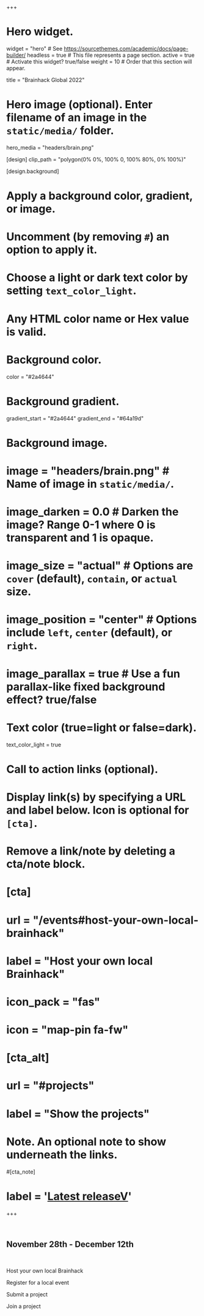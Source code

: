 +++
# Hero widget.
widget = "hero"  # See https://sourcethemes.com/academic/docs/page-builder/
headless = true  # This file represents a page section.
active = true  # Activate this widget? true/false
weight = 10  # Order that this section will appear.

title = "Brainhack Global 2022"

# Hero image (optional). Enter filename of an image in the `static/media/` folder.
hero_media = "headers/brain.png"

[design]
  clip_path = "polygon(0% 0%, 100% 0, 100% 80%, 0% 100%)"

[design.background]
  # Apply a background color, gradient, or image.
  #   Uncomment (by removing `#`) an option to apply it.
  #   Choose a light or dark text color by setting `text_color_light`.
  #   Any HTML color name or Hex value is valid.

  # Background color.
  color = "#2a4644"

  # Background gradient.
  gradient_start = "#2a4644"
  gradient_end = "#64a19d"

  # Background image.
 # image = "headers/brain.png"  # Name of image in `static/media/`.
 # image_darken = 0.0  # Darken the image? Range 0-1 where 0 is transparent and 1 is opaque.
 # image_size = "actual"  #  Options are `cover` (default), `contain`, or `actual` size.
 # image_position = "center"  # Options include `left`, `center` (default), or `right`.
 # image_parallax = true  # Use a fun parallax-like fixed background effect? true/false

  # Text color (true=light or false=dark).
  text_color_light = true

# Call to action links (optional).
#   Display link(s) by specifying a URL and label below. Icon is optional for `[cta]`.
#   Remove a link/note by deleting a cta/note block.
# [cta]
#   url = "/events#host-your-own-local-brainhack"
#   label = "Host your own local Brainhack"
#   icon_pack = "fas"
#   icon = "map-pin fa-fw"
#
# [cta_alt]
#   url = "#projects"
#   label = "Show the projects"

# Note. An optional note to show underneath the links.
#[cta_note]
#  label = '<a class="js-github-release" href="https://sourcethemes.com/academic/updates" data-repo="gcushen/hugo-academic">Latest releaseV</a>'
+++

<br>

## **November 28th - December 12th**

<br>

<p class="cta-btns">
  <a href="events#host-your-own-local-brainhack"
    class="btn bg.text_color_light btn-light btn-primary btn-lg"
    style="text-decoration: none">
    <i class="fas fa-map-pin pr-2" aria-hidden="true"></i>
    Host your own local Brainhack
  </a>
</p>

<p class="cta-btns">
  <a href="events"
      class="btn bg.text_color_light btn-light btn-primary btn-lg"
      style="text-decoration: none">
    <i class="fas fa-globe pr-2" aria-hidden="true"></i>
    Register for a local event
  </a>
</p>

<p class="cta-btns">
  <a href="https://github.com/brainhackorg/global2022/issues/new?assignees=&labels=project&template=project-submission-template.yml"
      class="btn bg.text_color_light btn-light btn-primary btn-lg"
      style="text-decoration: none"
      target="_blank">
    <i class="fas fa-file-import pr-2" aria-hidden="true"></i>
    Submit a project
  </a>
</p>

<p class="cta-btns">
  <a href="projects"
      class="btn bg.text_color_light btn-light btn-primary btn-lg"
      style="text-decoration: none">
    <i class="fas fa-thumbs-up pr-2" aria-hidden="true"></i>
    Join a project
  </a>
</p>
